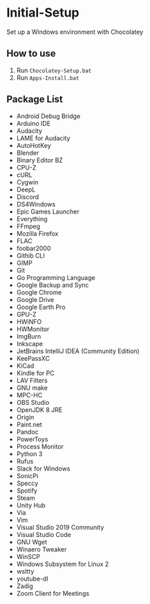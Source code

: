 # Initial-Setup
Set up a Windows environment with Chocolatey

## How to use
1. Run `Chocolatey-Setup.bat`
2. Run `Apps-Install.bat`

## Package List
* Android Debug Bridge
* Arduino IDE
* Audacity
* LAME for Audacity
* AutoHotKey
* Blender
* Binary Editor BZ
* CPU-Z
* cURL
* Cygwin
* DeepL
* Discord
* DS4Windows
* Epic Games Launcher
* Everything
* FFmpeg
* Mozilla Firefox
* FLAC
* foobar2000
* Githib CLI
* GIMP
* Git
* Go Programming Language
* Google Backup and Sync
* Google Chrome
* Google Drive
* Google Earth Pro
* GPU-Z
* HWiNFO
* HWMonitor
* ImgBurn
* Inkscape
* JetBrains IntelliJ IDEA (Community Edition)
* KeePassXC
* KiCad
* Kindle for PC
* LAV Filters
* GNU make
* MPC-HC
* OBS Studio
* OpenJDK 8 JRE
* Origin
* Paint.net
* Pandoc
* PowerToys
* Process Monitor
* Python 3
* Rufus
* Slack for Windows
* SonicPi
* Speccy
* Spotify
* Steam
* Unity Hub
* Via
* Vim
* Visual Studio 2019 Community
* Visual Studio Code
* GNU Wget
* Winaero Tweaker
* WinSCP
* Windows Subsystem for Linux 2
* wsltty
* youtube-dl
* Zadig
* Zoom Client for Meetings
